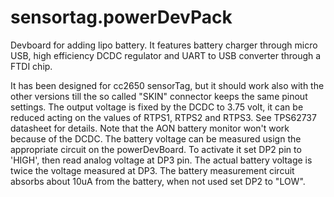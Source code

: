 # sensortag.powerDevPack

Devboard for adding lipo battery. It features battery charger through micro USB, high efficiency DCDC regulator and UART to USB converter through a FTDI chip. 

It has been designed for cc2650 sensorTag, but it should work also with the other versions till the so called "SKIN" connector keeps the same pinout settings.
The output voltage is fixed by the DCDC to 3.75 volt, it can be reduced acting on the values of RTPS1, RTPS2 and RTPS3. See TPS62737 datasheet for details.
Note that the AON battery monitor won't work because of the DCDC. The battery voltage can be measured usign the appropriate circuit on the powerDevBoard. To activate it set DP2 pin to 'HIGH', then read analog voltage at DP3 pin. The actual battery voltage is twice the voltage measured at DP3. The battery measurement circuit absorbs about 10uA from the battery, when not used set DP2 to "LOW".

